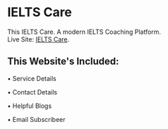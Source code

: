# IELTS Care

This IELTS Care. A modern IELTS Coaching Platform.  
Live Site: [IELTS Care](https://github.com/facebook/create-react-app).  

## This Website's Included: 

• Service Details  

• Contact Details  

• Helpful Blogs  

• Email Subscribeer  
